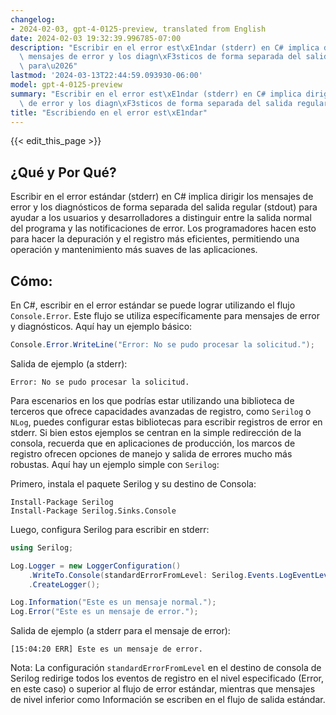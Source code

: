 ```yaml
---
changelog:
- 2024-02-03, gpt-4-0125-preview, translated from English
date: 2024-02-03 19:32:39.996785-07:00
description: "Escribir en el error est\xE1ndar (stderr) en C# implica dirigir los\
  \ mensajes de error y los diagn\xF3sticos de forma separada del salida regular (stdout)\
  \ para\u2026"
lastmod: '2024-03-13T22:44:59.093930-06:00'
model: gpt-4-0125-preview
summary: "Escribir en el error est\xE1ndar (stderr) en C# implica dirigir los mensajes\
  \ de error y los diagn\xF3sticos de forma separada del salida regular (stdout) para\u2026"
title: "Escribiendo en el error est\xE1ndar"
---
```


{{< edit_this_page >}}

## ¿Qué y Por Qué?
Escribir en el error estándar (stderr) en C# implica dirigir los mensajes de error y los diagnósticos de forma separada del salida regular (stdout) para ayudar a los usuarios y desarrolladores a distinguir entre la salida normal del programa y las notificaciones de error. Los programadores hacen esto para hacer la depuración y el registro más eficientes, permitiendo una operación y mantenimiento más suaves de las aplicaciones.

## Cómo:
En C#, escribir en el error estándar se puede lograr utilizando el flujo `Console.Error`. Este flujo se utiliza específicamente para mensajes de error y diagnósticos. Aquí hay un ejemplo básico:

```csharp
Console.Error.WriteLine("Error: No se pudo procesar la solicitud.");
```

Salida de ejemplo (a stderr):
```
Error: No se pudo procesar la solicitud.
```

Para escenarios en los que podrías estar utilizando una biblioteca de terceros que ofrece capacidades avanzadas de registro, como `Serilog` o `NLog`, puedes configurar estas bibliotecas para escribir registros de error en stderr. Si bien estos ejemplos se centran en la simple redirección de la consola, recuerda que en aplicaciones de producción, los marcos de registro ofrecen opciones de manejo y salida de errores mucho más robustas. Aquí hay un ejemplo simple con `Serilog`:

Primero, instala el paquete Serilog y su destino de Consola:

```
Install-Package Serilog
Install-Package Serilog.Sinks.Console
```

Luego, configura Serilog para escribir en stderr:

```csharp
using Serilog;

Log.Logger = new LoggerConfiguration()
    .WriteTo.Console(standardErrorFromLevel: Serilog.Events.LogEventLevel.Error)
    .CreateLogger();

Log.Information("Este es un mensaje normal.");
Log.Error("Este es un mensaje de error.");
```

Salida de ejemplo (a stderr para el mensaje de error):
```
[15:04:20 ERR] Este es un mensaje de error.
```

Nota: La configuración `standardErrorFromLevel` en el destino de consola de Serilog redirige todos los eventos de registro en el nivel especificado (Error, en este caso) o superior al flujo de error estándar, mientras que mensajes de nivel inferior como Información se escriben en el flujo de salida estándar.
